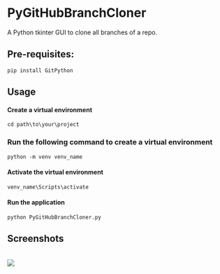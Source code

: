 # PyGitHubBranchCloner
A Python tkinter GUI to clone all branches of a repo.

## Pre-requisites:
```
pip install GitPython
```

## Usage

#### Create a virtual environment
```cd path\to\your\project```

### Run the following command to create a virtual environment
```python -m venv venv_name```

#### Activate the virtual environment
```venv_name\Scripts\activate```

#### Run the application
```
python PyGitHubBranchCloner.py
```

## Screenshots
\
<img src="PyGitHubBranchCloner.png">
